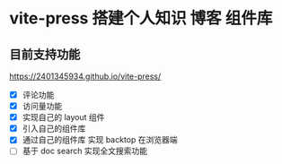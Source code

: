 # vite-press 搭建个人知识 博客  组件库

## 目前支持功能

<https://2401345934.github.io/vite-press/>

* [x] 评论功能
* [x] 访问量功能
* [x] 实现自己的 layout 组件
* [x] 引入自己的组件库
* [x] 通过自己的组件库 实现 backtop 在浏览器端
* [ ] 基于 doc search 实现全文搜索功能
